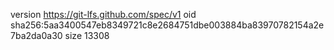 version https://git-lfs.github.com/spec/v1
oid sha256:5aa3400547eb8349721c8e2684751dbe003884ba83970782154a2e7ba2da0a30
size 13308
